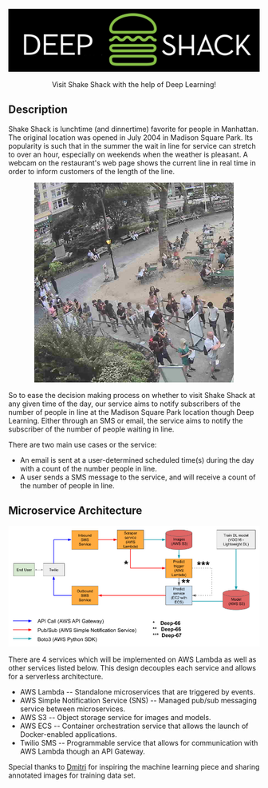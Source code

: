 <p align="center">
<img src="images/Deep-Shack.png" width="600">
</p>

<p align="center">Visit Shake Shack with the help of Deep Learning!<p align="center">


## Description


Shake Shack is lunchtime (and dinnertime) favorite for people in Manhattan.  The original location was opened in July 2004 in Madison Square Park.  Its popularity is such that in the summer the wait in line for service can stretch to over an hour, especially on weekends when the weather is pleasant. A webcam on the restaurant's web page shows the current line in real time in order to inform customers of the length of the line.

<p align="center">
<img src="images/shakeshack-1500848940.jpg" width="400">
</p>

So to ease the decision making process on whether to visit Shake Shack at any given time of the day, our service aims to notify subscribers of the number of people in line at the Madison Square Park location though Deep Learning.  Either through an SMS or email, the service aims to notify the subscriber of the number of people waiting in line.

There are two main use cases or the service:

- An email is sent at a user-determined scheduled time(s) during the day with a count of the number people in line.
- A user sends a SMS message to the service, and will receive a count of the number of people in line.

## Microservice Architecture

<p align="center">
<img src="images/Architecture_First_Sprint.jpg" width="800">
</p>

There are 4 services which will be implemented on AWS Lambda as well as other services listed below. This design decouples each service and allows for a serverless architecture.

- AWS Lambda  -- Standalone microservices that are triggered by events.
- AWS Simple Notification Service (SNS) -- Managed pub/sub messaging service between microservices.
- AWS S3 -- Object storage service for images and models.
- AWS ECS -- Container orchestration service that allows the launch of Docker-enabled applications.
- Twilio SMS -- Programmable service that allows for communication with AWS Lambda though an API Gateway.


Special thanks to [Dmitri](https://github.com/dimroc/count/tree/master/ml/data/annotations) for inspiring the machine learning piece and sharing annotated images for training data set.
